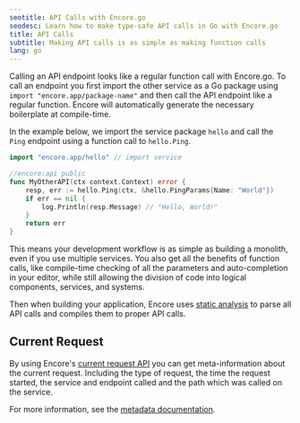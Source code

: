 ```yaml
---
seotitle: API Calls with Encore.go
seodesc: Learn how to make type-safe API calls in Go with Encore.go
title: API Calls
subtitle: Making API calls is as simple as making function calls
lang: go
---
```


Calling an API endpoint looks like a regular function call with Encore.go. To call an endpoint you first import the other service as a Go package using `import "encore.app/package-name"` and then call the API endpoint like a regular function. Encore will automatically generate the necessary boilerplate at compile-time.

In the example below, we import the service package `hello` and call the `Ping` endpoint using a function call to `hello.Ping`.

```go
import "encore.app/hello" // import service

//encore:api public
func MyOtherAPI(ctx context.Context) error {
    resp, err := hello.Ping(ctx, &hello.PingParams{Name: "World"})
    if err == nil {
        log.Println(resp.Message) // "Hello, World!"
    }
    return err
}
```

<GitHubLink 
    href="https://github.com/encoredev/examples/tree/main/trello-clone" 
    desc="Simple microservices example application with service-to-service API calls." 
/>

This means your development workflow is as simple as building a monolith, even if you use multiple services.
You also get all the benefits of function calls, like compile-time checking of all the parameters and auto-completion in your editor, while still allowing the division of code into logical components, services, and systems.

Then when building your application, Encore uses [static analysis](/docs/concepts/application-model) to parse all API calls and compiles them to proper API calls.

## Current Request

By using Encore's [current request API](https://pkg.go.dev/encore.dev/#Request) you can get meta-information about the
current request. Including the type of request, the time the request started, the service and endpoint called and the path
which was called on the service.

For more information, see the [metadata documentation](/docs/develop/metadata).
